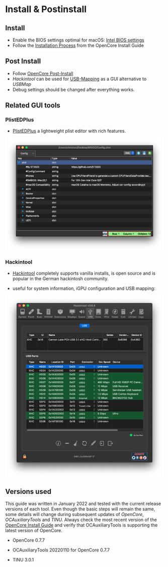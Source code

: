 # Install & Postinstall

## Install

- Enable the BIOS settings optimal for macOS: [Intel BIOS settings](https://dortania.github.io/OpenCore-Install-Guide/config.plist/comet-lake.html#intel-bios-settings)
- Follow the [Installation Process](https://dortania.github.io/OpenCore-Install-Guide/installation/installation-process.html#installation-process) from the OpenCore Install Guide

## Post Install

- Follow [OpenCore Post-Install](https://dortania.github.io/OpenCore-Post-Install/)
- *Hackintool* can be used for  [USB-Mapping](https://dortania.github.io/OpenCore-Post-Install/usb/) as a GUI alternative to *USBMap*
- Debug settings should be changed after everything works.

## Related GUI tools

### PlistEDPlus

* [PlistEDPlus](https://github.com/ic005k/PlistEDPlus) a lightweight plist editor with rich features.

![](images/plist_ed_plus.png)

### Hackintool

* [Hackintool](https://github.com/headkaze/Hackintool) completely supports vanilla installs, is open source and is popular in the German hackintosh community.

* useful for system information, iGPU configuration and USB mapping:

![](images/hackintool.png)

## Versions used

This guide was written in January 2022 and tested with the current release versions of each tool. Even though the basic steps will remain the same, some details will change during subsequent updates of *OpenCore*, *OCAuxiliaryTools* and *TINU*. Always check the most recent version of the [OpenCore Install Guide](https://dortania.github.io/OpenCore-Install-Guide/) and verify that OCAuxiliaryTools is supporting the latest version of OpenCore.

- OpenCore 0.7.7

- OCAuxiliaryTools 20220110 for OpenCore 0.7.7

- TINU 3.0.1
